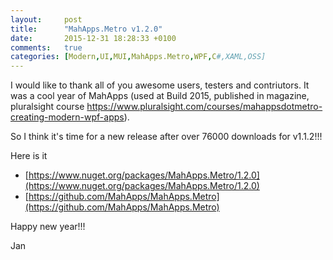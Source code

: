 ```yaml
---
layout:     post
title:      "MahApps.Metro v1.2.0"
date:       2015-12-31 18:28:33 +0100
comments:   true
categories: [Modern,UI,MUI,MahApps.Metro,WPF,C#,XAML,OSS]
---
```


I would like to thank all of you awesome users, testers and contriutors. It was a cool year of MahApps (used at Build 2015, published in magazine, pluralsight course https://www.pluralsight.com/courses/mahappsdotmetro-creating-modern-wpf-apps).

So I think it's time for a new release after over 76000 downloads for v1.1.2!!!

Here is it

- [https://www.nuget.org/packages/MahApps.Metro/1.2.0](https://www.nuget.org/packages/MahApps.Metro/1.2.0)
- [https://github.com/MahApps/MahApps.Metro](https://github.com/MahApps/MahApps.Metro)

Happy new year!!!

Jan
